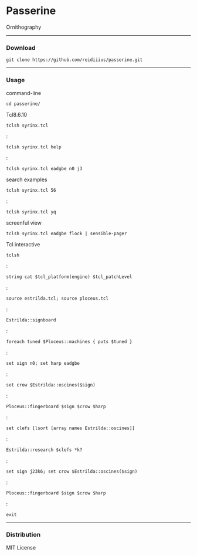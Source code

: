 # Passerine
Ornithography

---

### Download

    git clone https://github.com/reidiiius/passerine.git

---

### Usage
command-line

    cd passerine/

Tcl8.6.10

    tclsh syrinx.tcl

:

    tclsh syrinx.tcl help

:

    tclsh syrinx.tcl eadgbe n0 j3

search examples

    tclsh syrinx.tcl 56

:

    tclsh syrinx.tcl yq

screenful view

    tclsh syrinx.tcl eadgbe flock | sensible-pager

Tcl interactive

    tclsh

:

    string cat $tcl_platform(engine) $tcl_patchLevel

:

    source estrilda.tcl; source ploceus.tcl

:

    Estrilda::signboard

:

    foreach tuned $Ploceus::machines { puts $tuned }

:

    set sign n0; set harp eadgbe

:

    set crow $Estrilda::oscines($sign)

:

    Ploceus::fingerboard $sign $crow $harp

:

    set clefs [lsort [array names Estrilda::oscines]]

:

    Estrilda::research $clefs *k?

:

    set sign j23k6; set crow $Estrilda::oscines($sign)

:

    Ploceus::fingerboard $sign $crow $harp

:

    exit

---

### Distribution
MIT License

